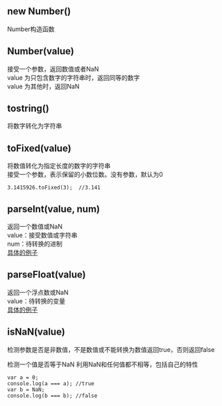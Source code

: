 ## new Number()
Number构造函数

## Number(value)
接受一个参数，返回数值或者NaN   
value 为只包含数字的字符串时，返回同等的数字   
value 为其他时，返回NaN 

## tostring()
将数字转化为字符串

## toFixed(value)
将数值转化为指定长度的数字的字符串   
接受一个参数，表示保留的小数位数。没有参数，默认为0  
```
3.1415926.toFixed(3);  //3.141
```

## parseInt(value, num)   
返回一个数值或NaN  
value：接受数值或字符串  
num：待转换的进制  
[具体的例子](https://developer.mozilla.org/en-US/docs/Web/JavaScript/Reference/Global_Objects/parseInt)

## parseFloat(value)    
返回一个浮点数或NaN   
value：待转换的变量  
[具体的例子](https://developer.mozilla.org/en-US/docs/Web/JavaScript/Reference/Global_Objects/parseFloat)

## isNaN(value)
检测参数是否是非数值，不是数值或不能转换为数值返回true，否则返回false

检测一个值是否等于NaN
利用NaN和任何值都不相等，包括自己的特性
```
var a = 0;
console.log(a === a); //true
var b = NaN;
console.log(b === b); //false
```